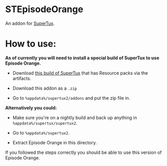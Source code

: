 # STEpisodeOrange
 An addon for [SuperTux](https://github.com/SuperTux/supertux/).

# How to use:
**As of currently you will need to install a special build of SuperTux to use Episode Orange.**

* Download [this build of SuperTux](https://github.com/SuperTux/supertux/actions/runs/3697107500) that has Resource packs via the artifacts.

* Download this addon as a `.zip`

* Go to `%appdata%/supertux2/addons` and put the zip file in.

**Alternatively you could:**

* Make sure you're on a nightly build and back up anything in `%appdata%/supertux/supertux2`.

* Go to `%appdata%/supertux2`.

* Extract Episode Orange in this directory.

If you followed the steps correctly you should be able to use this version of Episode Orange.

